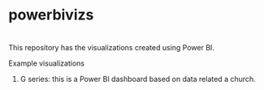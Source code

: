 # powerbivizs
#

This repository has the visualizations created using Power BI.

Example visualizations

1. G series: this is a Power BI dashboard based on data related a church. 

